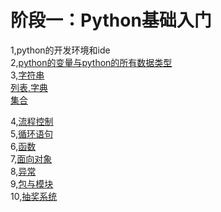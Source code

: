 <!--
 * @Description: 
 * @Author: neozhang
 * @Date: 2022-04-06 21:33:12
 * @LastEditors: neozhang
 * @LastEditTime: 2022-04-06 21:38:28
-->
# 阶段一：Python基础入门  

1,python的开发环境和ide  
2,[python的变量与python的所有数据类型](./datatype/)  
3,[字符串](./pythonstr/)  
[列表,字典](./pythondict/)  
[集合](./pythonset/)  

4,[流程控制](./python_if/)  
5,[循环语句](./python_iterable/)  
6,[函数](./pythondef/)  
7,[面向对象](./pythonobject/)  
8,[异常](./pythoncatch/)  
9,[包与模块](./pythonpackage/)  
10,[抽奖系统](./gift)